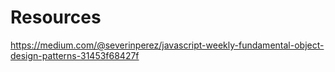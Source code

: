 # Resources

https://medium.com/@severinperez/javascript-weekly-fundamental-object-design-patterns-31453f68427f
